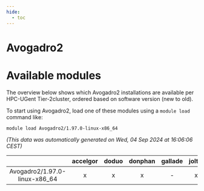 ```yaml
---
hide:
  - toc
---
```


Avogadro2
=========

# Available modules


The overview below shows which Avogadro2 installations are available per HPC-UGent Tier-2cluster, ordered based on software version (new to old).

To start using Avogadro2, load one of these modules using a `module load` command like:

```shell
module load Avogadro2/1.97.0-linux-x86_64
```

*(This data was automatically generated on Wed, 04 Sep 2024 at 16:06:06 CEST)*  

| |accelgor|doduo|donphan|gallade|joltik|shinx|skitty|
| :---: | :---: | :---: | :---: | :---: | :---: | :---: | :---: |
|Avogadro2/1.97.0-linux-x86_64|x|x|x|-|x|-|x|
